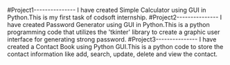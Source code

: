 #Project1---------------
I have created Simple Calculator using GUI in Python.This is my first task of codsoft internship.
#Project2---------------
I have created Password Generator using GUI in Python.This is a python programming code that utilizes the 'tkinter' library to create a graphic user interface for generating strong password.
#Project3---------------
I have created a Contact Book using Python GUI.This is a python code to store the contact information like add, search, update, delete and view the contact.
